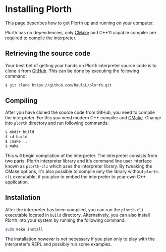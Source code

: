 # Installing Plorth

This page describes how to get Plorth up and running on your computer.

Plorth has no dependencies, only [CMake] and C++11 capable compiler are
required to compile the interpreter.

## Retrieving the source code

Your best bet of getting your hands on Plorth interpreter source code is to
clone it from [GitHub](https://github.com/RauliL/plorth.git). This can be done
by executing the following command:

```bash
$ git clone https://github.com/RauliL/plorth.git
```

## Compiling

After you have cloned the source code from GitHub, you need to compile the
interpreter. For this you need modern C++ compiler and [CMake]. Change into
`plorth` directory and run following commands:

```bash
$ mkdir build
$ cd build
$ cmake ..
$ make
```

This will begin compilation of the interpreter. The interpreter consists from
two parts: Plorth interpreter library and it's command line user interface
known as `plorth-cli` which uses the interpreter library. By tweaking the CMake
options, it's also possible to compile only the library without `plorth-cli`
executable, if you plan to embed the interpreter to your own C++ application.

## Installation

After the interpreter has been compiled, you can run the `plorth-cli` executable
located in `build` directory. Alternatively, you can also install Plorth into
your system by running the following command:

```bash
sudo make install
```

The installation however is not necessary if you plan only to play with the
interpreter's REPL and possibly run some examples.

[CMake]: https://cmake.org
